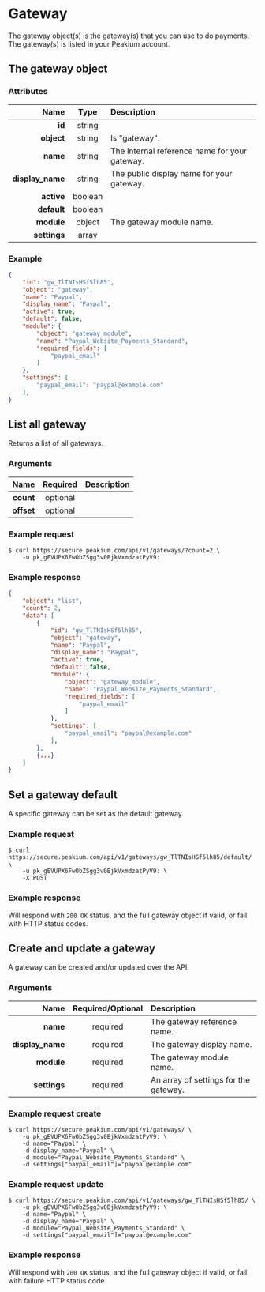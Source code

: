 Gateway
=======

The gateway object(s) is the gateway(s) that you can use to do payments. The gateway(s) is listed in your Peakium account.

The gateway object
------------------

### Attributes

Name | Type | Description
--:|:-:|:--
**id** | string |
**object** | string | Is "gateway".
**name** | string | The internal reference name for your gateway.
**display_name** | string | The public display name for your gateway.
**active** | boolean |
**default** | boolean |
**module** | object | The gateway module name.
**settings** | array |

### Example

```json
{
	"id": "gw_TlTNIsHSf5lh85",
	"object": "gateway",
	"name": "Paypal",
	"display_name": "Paypal",
	"active": true,
	"default": false,
	"module": {
		"object": "gateway_module",
		"name": "Paypal_Website_Payments_Standard",
		"required_fields": [
			"paypal_email"
		]
	},
	"settings": [
		"paypal_email": "paypal@example.com"
	],
}
```

List all gateway
----------------
Returns a list of all gateways.

### Arguments

Name | Required | Description
--:|:-:|:--
**count** | optional |
**offset** | optional |

### Example request

	$ curl https://secure.peakium.com/api/v1/gateways/?count=2 \
		-u pk_gEVUPX6FwObZSgg3v0BjkVxmdzatPyV9:

### Example response

```json
{
	"object": "list",
	"count": 2,
	"data": [
		{
			"id": "gw_TlTNIsHSf5lh85",
			"object": "gateway",
			"name": "Paypal",
			"display_name": "Paypal",
			"active": true,
			"default": false,
			"module": {
				"object": "gateway_module",
				"name": "Paypal_Website_Payments_Standard",
				"required_fields": [
					"paypal_email"
				]
			},
			"settings": [
				"paypal_email": "paypal@example.com"
			],
		},
		{...}
	]
}
```

Set a gateway default
---------------------
A specific gateway can be set as the default gateway.

### Example request

	$ curl https://secure.peakium.com/api/v1/gateways/gw_TlTNIsHSf5lh85/default/ \
		-u pk_gEVUPX6FwObZSgg3v0BjkVxmdzatPyV9: \
		-X POST

### Example response

Will respond with `200 OK` status, and the full gateway object if valid, or fail with HTTP status codes.

Create and update a gateway
---------------------------
A gateway can be created and/or updated over the API.

### Arguments

Name | Required/Optional | Description
--:|:-:|:--
**name** | required | The gateway reference name.
**display_name** | required | The gateway display name.
**module** | required | The gateway module name.
**settings** | required | An array of settings for the gateway.

### Example request create

	$ curl https://secure.peakium.com/api/v1/gateways/ \
		-u pk_gEVUPX6FwObZSgg3v0BjkVxmdzatPyV9: \
		-d name="Paypal" \
		-d display_name="Paypal" \
		-d module="Paypal_Website_Payments_Standard" \
		-d settings["paypal_email"]="paypal@example.com"

### Example request update

	$ curl https://secure.peakium.com/api/v1/gateways/gw_TlTNIsHSf5lh85/ \
		-u pk_gEVUPX6FwObZSgg3v0BjkVxmdzatPyV9: \
		-d name="Paypal" \
		-d display_name="Paypal" \
		-d module="Paypal_Website_Payments_Standard" \
		-d settings["paypal_email"]="paypal@example.com"

### Example response

Will respond with `200 OK` status, and the full gateway object if valid, or fail with failure HTTP status code.